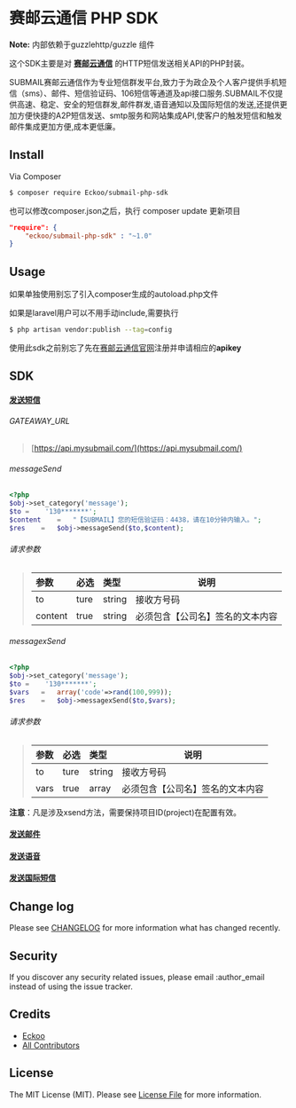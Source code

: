 # 赛邮云通信 PHP SDK

**Note:** 内部依赖于guzzlehttp/guzzle 组件

这个SDK主要是对 **[赛邮云通信](https://www.mysubmail.com/)** 的HTTP短信发送相关API的PHP封装。

SUBMAIL赛邮云通信作为专业短信群发平台,致力于为政企及个人客户提供手机短信（sms）、邮件、短信验证码、106短信等通道及api接口服务.SUBMAIL不仅提供高速、稳定、安全的短信群发,邮件群发,语音通知以及国际短信的发送,还提供更加方便快捷的A2P短信发送、smtp服务和网站集成API,使客户的触发短信和触发邮件集成更加方便,成本更低廉。

## Install

Via Composer

``` bash
$ composer require Eckoo/submail-php-sdk
```

也可以修改composer.json之后，执行  composer update  更新项目

```json
"require": {
    "eckoo/submail-php-sdk" : "~1.0"
}
```

## Usage

如果单独使用别忘了引入composer生成的autoload.php文件

如果是laravel用户可以不用手动include,需要执行
``` bash
$ php artisan vendor:publish --tag=config
```    

使用此sdk之前别忘了先在[赛邮云通信官网](https://www.mysubmail.com/)注册并申请相应的**apikey**
## SDK
#### [发送短信](./doc/Message.md)

###### GATEAWAY_URL
> [https://api.mysubmail.com/](https://api.mysubmail.com/)
###### messageSend
``` php
<?php 
$obj->set_category('message');
$to =    '130*******';
$content    =   "【SUBMAIL】您的短信验证码：4438，请在10分钟内输入。";
$res    =   $obj->messageSend($to,$content);
```
###### 请求参数
> | 参数 | 必选 | 类型   | 说明                                    |
> | :--- | :--- | :----- | --------------------------------------- |
> | to | ture | string | 接收方号码                            |
> | content | true | string    | 必须包含【公司名】签名的文本内容|
###### messagexSend
``` php
<?php 
$obj->set_category('message');
$to =    '130*******';
$vars   =   array('code'=>rand(100,999));
$res    =   $obj->messagexSend($to,$vars);
```
###### 请求参数
> | 参数 | 必选 | 类型   | 说明                                    |
> | :--- | :--- | :----- | --------------------------------------- |
> | to | ture | string | 接收方号码                            |
> | vars | true | array    | 必须包含【公司名】签名的文本内容|

**注意**：凡是涉及xsend方法，需要保持项目ID(project)在配置有效。

#### [发送邮件](./doc/Email.md)

#### [发送语音](./doc/Voice.md)

#### [发送国际短信](./doc/International_message.md)

## Change log

Please see [CHANGELOG](CHANGELOG.md) for more information what has changed recently.

## Security

If you discover any security related issues, please email :author_email instead of using the issue tracker.

## Credits

- [Eckoo](https://github.com/Eckoo)
- [All Contributors](../../contributors)

## License

The MIT License (MIT). Please see [License File](LICENSE.md) for more information.